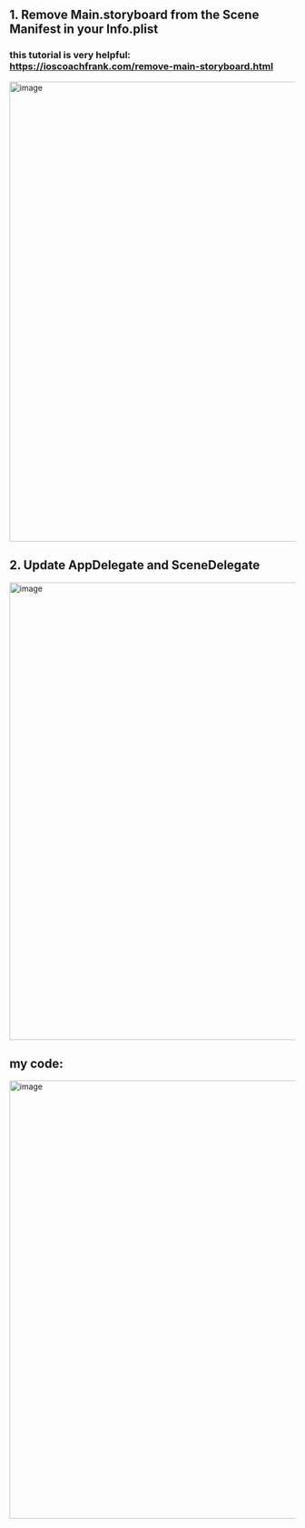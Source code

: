 ## 1. Remove Main.storyboard from the Scene Manifest in your Info.plist
### this tutorial is very helpful: https://ioscoachfrank.com/remove-main-storyboard.html
<img width="808" alt="image" src="https://user-images.githubusercontent.com/81428296/210115065-d638771b-1c51-4e20-80e4-f6879101f81a.png">

## 2. Update AppDelegate and SceneDelegate
<img width="804" alt="image" src="https://user-images.githubusercontent.com/81428296/210115495-db74664c-328f-477c-8b3e-f1d56a9b22f3.png">

## my code:
<img width="770" alt="image" src="https://user-images.githubusercontent.com/81428296/210115629-1b9fed24-7459-40e6-93aa-18f98ff5068e.png">
